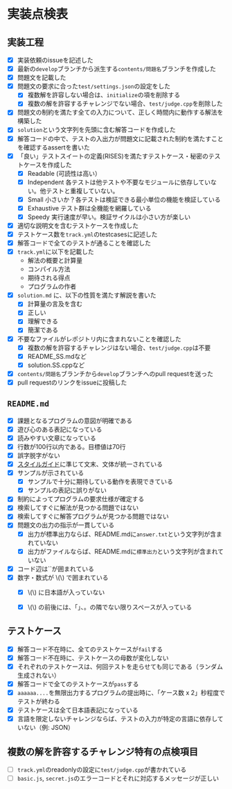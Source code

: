# 実装点検表
## 実装工程
- [x] 実装依頼のissueを記述した
- [x] 最新の`develop`ブランチから派生する`contents/問題名`ブランチを作成した　
- [x] 問題文を記載した
- [x] 問題文の要求に合った`test/settings.json`の設定をした
  - [x] 複数解を許容しない場合は、`initialize`の項を削除する
  - [x] 複数の解を許容するチャレンジでない場合、`test/judge.cpp`を削除した
- [x] 問題文の制約を満たす全ての入力について、正しく時間内に動作する解法を構築した
- [x] `solution`という文字列を先頭に含む解答コードを作成した
- [x] 解答コードの中で、テストの入出力が問題文に記載された制約を満たすことを確認するassertを書いた
- [x] 「良い」テストスイートの定義(RISES)を満たすテストケース・秘密のテストケースを作成した
  - [x] Readable (可読性は高い）
  - [x] Independent 各テストは他テストや不要なモジュールに依存していない。他テストと重複していない。
  - [x] Small 小さいか？各テストは検証できる最小単位の機能を検証している
  - [x] Exhaustive テスト群は全機能を網羅している
  - [x] Speedy 実行速度が早い。検証サイクルは小さい方が楽しい
- [x] 適切な説明文を含むテストケースを作成した
- [x] テストケース数を`track.yml`のtestcasesに記述した
- [x] 解答コードで全てのテストが通ることを確認した
- [x] `track.yml`に以下を記載した
  - 解法の概要と計算量
  - コンパイル方法
  - 期待される得点
  - プログラムの作者
- [x] `solution.md` に、以下の性質を満たす解説を書いた
  - [x] 計算量の言及を含む
  - [x] 正しい
  - [x] 理解できる
  - [x] 簡潔である
- [x] 不要なファイルがレポジトリ内に含まれないことを確認した
  - [x] 複数の解を許容するチャレンジはない場合、`test/judge.cpp`は不要
  - [x] README_SS.mdなど
  - [x] solution.SS.cppなど
- [x] `contents/問題名`ブランチから`develop`ブランチへのpull requestを送った
- [x] pull requestのリンクをissueに投稿した

## `README.md`
- [x] 課題となるプログラムの意図が明確である
- [x] 遊び心のある表記になっている
- [x] 読みやすい文章になっている
- [x] 行数が100行以内である。目標値は70行
- [x] 誤字脱字がない
- [x] [スタイルガイド](../../STYLE_GUIDE.md)に準じて文末、文体が統一されている
- [x] サンプルが示されている  
  - [x] サンプルで十分に期待している動作を表現できている
  - [x] サンプルの表記に誤りがない
- [x] 制約によってプログラムの要求仕様が確定する
- [x] 検索してすぐに解法が見つかる問題ではない
- [x] 検索してすぐに解答プログラムが見つかる問題ではない
- [x] 問題文の出力の指示が一貫している
  - [x] 出力が標準出力ならば、README.mdに`answer.txt`という文字列が含まれていない
  - [x] 出力がファイルならば、README.mdに`標準出力`という文字列が含まれていない
- [x] コード辺は``が囲まれている
- [x] 数字・数式が \\(\\) で囲まれている
  - [x] \\(\\) に日本語が入っていない
  - [x] \\(\\) の前後には、「」、。の隣でない限りスペースが入っている


## テストケース
- [x] 解答コード不在時に、全てのテストケースが`fail`する
- [x] 解答コード不在時に、テストケースの母数が変化しない
- [x] それぞれのテストケースは、何回テストを走らせても同じである（ランダム生成されない）
- [x] 解答コードで全てのテストケースが`pass`する
- [x] `aaaaaa....`を無限出力するプログラムの提出時に、「ケース数 x 2」秒程度でテストが終わる
- [x] テストケースは全て日本語表記になっている
- [x] 言語を限定しないチャレンジならば、テストの入力が特定の言語に依存していない（例: JSON）

## 複数の解を許容するチャレンジ特有の点検項目
- [ ] `track.yml`のreadonlyの設定に`test/judge.cpp`が書かれている
- [ ] `basic.js`, `secret.js`のエラーコードとそれに対応するメッセージが正しい
